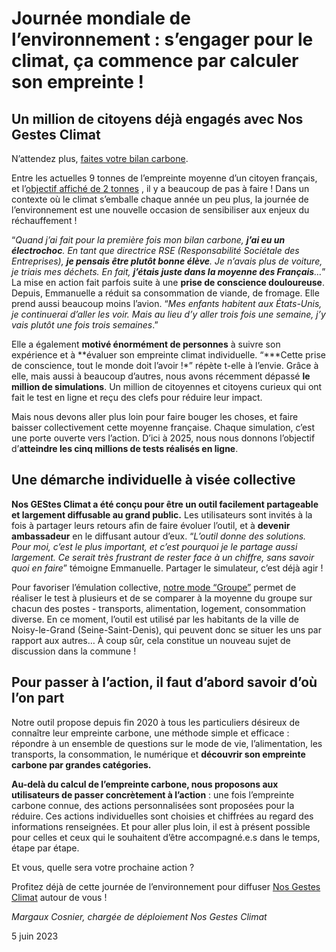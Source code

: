 # Journée mondiale de l’environnement : s’engager pour le climat, ça commence par calculer son empreinte !

## Un million de citoyens déjà engagés avec Nos Gestes Climat

N’attendez plus, [faites votre bilan carbone](https://nosgestesclimat.fr/).

Entre les actuelles 9 tonnes de l’empreinte moyenne d’un citoyen français, et l’[objectif affiché de 2 tonnes](https://www.ecologie.gouv.fr/sites/default/files/2021_Indicateurs%20de%20r%C3%A9sultats_SNBC-vF.pdf) , il y a beaucoup de pas à faire ! Dans un contexte où le climat s’emballe chaque année un peu plus, la journée de l’environnement est une nouvelle occasion de sensibiliser aux enjeux du réchauffement !

“_Quand j’ai fait pour la première fois mon bilan carbone, **j’ai eu un électrochoc**. En tant que directrice RSE (Responsabilité Sociétale des Entreprises), **je pensais être plutôt bonne élève**. Je n’avais plus de voiture, je triais mes déchets. En fait, **j’étais juste dans la moyenne des Français**…_” La mise en action fait parfois suite à une **prise de conscience douloureuse**. Depuis, Emmanuelle a réduit sa consommation de viande, de fromage. Elle prend aussi beaucoup moins l’avion. “_Mes enfants habitent aux États-Unis, je continuerai d’aller les voir. Mais au lieu d’y aller trois fois une semaine, j’y vais plutôt une fois trois semaines_.”

Elle a également **motivé énormément de personnes** à suivre son expérience et à **évaluer son empreinte climat individuelle. “\***Cette prise de conscience, tout le monde doit l’avoir !\*” répète t-elle à l’envie. Grâce à elle, mais aussi à beaucoup d’autres, nous avons récemment dépassé **le million de simulations**. Un million de citoyennes et citoyens curieux qui ont fait le test en ligne et reçu des clefs pour réduire leur impact.

Mais nous devons aller plus loin pour faire bouger les choses, et faire baisser collectivement cette moyenne française. Chaque simulation, c’est une porte ouverte vers l’action. D’ici à 2025, nous nous donnons l’objectif d’**atteindre les cinq millions de tests réalisés en ligne**.

## Une démarche individuelle à visée collective

**Nos GEStes Climat a été conçu pour être un outil facilement partageable et largement diffusable au grand public.** Les utilisateurs sont invités à la fois à partager leurs retours afin de faire évoluer l’outil, et à **devenir ambassadeur** en le diffusant autour d’eux. “_L’outil donne des solutions. Pour moi, c’est le plus important, et c’est pourquoi je le partage aussi largement. Ce serait très frustrant de rester face à un chiffre, sans savoir quoi en faire_” témoigne Emmanuelle. Partager le simulateur, c’est déjà agir !

Pour favoriser l’émulation collective, [notre mode “Groupe”](https://nosgestesclimat.fr/groupe) permet de réaliser le test à plusieurs et de se comparer à la moyenne du groupe sur chacun des postes - transports, alimentation, logement, consommation diverse. En ce moment, l’outil est utilisé par les habitants de la ville de Noisy-le-Grand (Seine-Saint-Denis), qui peuvent donc se situer les uns par rapport aux autres… À coup sûr, cela constitue un nouveau sujet de discussion dans la commune !

## Pour passer à l’action, il faut d’abord savoir d’où l’on part

Notre outil propose depuis fin 2020 à tous les particuliers désireux de connaître leur empreinte carbone, une méthode simple et efficace : répondre à un ensemble de questions sur le mode de vie, l’alimentation, les transports, la consommation, le numérique et **découvrir son empreinte carbone par grandes catégories.**

**Au-delà du calcul de l’empreinte carbone, nous proposons aux utilisateurs de passer concrètement à l’action** : une fois l’empreinte carbone connue, des actions personnalisées sont proposées pour la réduire. Ces actions individuelles sont choisies et chiffrées au regard des informations renseignées. Et pour aller plus loin, il est à présent possible pour celles et ceux qui le souhaitent d’être accompagné.e.s dans le temps, étape par étape.

Et vous, quelle sera votre prochaine action ?

Profitez déjà de cette journée de l’environnement pour diffuser [Nos Gestes Climat](https://nosgestesclimat.fr/) autour de vous !

_Margaux Cosnier, chargée de déploiement Nos Gestes Climat_

5 juin 2023
